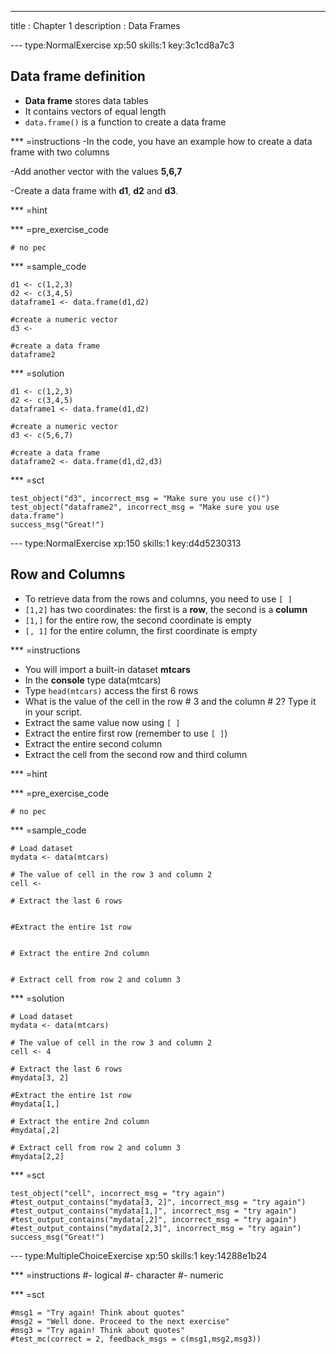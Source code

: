 ---
title       : Chapter 1
description : Data Frames

--- type:NormalExercise xp:50 skills:1 key:3c1cd8a7c3
## Data frame definition
* **Data frame** stores data tables
* It contains vectors of equal length
* ` data.frame() ` is a function to create a data frame


*** =instructions
-In the code, you have an example how to create a data frame with two columns

-Add another vector with the values **5,6,7**

-Create a data frame with **d1**, **d2** and **d3**.


*** =hint


*** =pre_exercise_code
```{r}
# no pec
```

*** =sample_code
```{r}
d1 <- c(1,2,3)
d2 <- c(3,4,5)
dataframe1 <- data.frame(d1,d2)

#create a numeric vector
d3 <- 

#create a data frame
dataframe2 

```

*** =solution
```{r}
d1 <- c(1,2,3)
d2 <- c(3,4,5)
dataframe1 <- data.frame(d1,d2)

#create a numeric vector
d3 <- c(5,6,7)

#create a data frame
dataframe2 <- data.frame(d1,d2,d3)

```

*** =sct
```{r}
test_object("d3", incorrect_msg = "Make sure you use c()")
test_object("dataframe2", incorrect_msg = "Make sure you use data.frame")
success_msg("Great!")
```
--- type:NormalExercise xp:150 skills:1 key:d4d5230313
## Row and Columns
- To retrieve data from the rows and columns, you need to use `[ ]`
- ` [1,2] ` has two coordinates: the first is a **row**, the second is a **column**
- ` [1,] ` for the entire row, the second coordinate is empty
- ` [, 1] ` for the entire column, the first coordinate is empty
 
*** =instructions
- You will import a built-in dataset **mtcars**
- In the **console** type  data(mtcars)
- Type ` head(mtcars) ` access the first 6 rows
- What is the value of the cell in the row # 3 and the column # 2? Type it in your script.
- Extract the same value now using ` [ ] `
- Extract the entire first row (remember to use ` [ ] `)
- Extract the entire second column
- Extract the cell from the second row and third column

*** =hint


*** =pre_exercise_code
```{r}
# no pec
```

*** =sample_code
```{r}
# Load dataset
mydata <- data(mtcars)

# The value of cell in the row 3 and column 2
cell <- 

# Extract the last 6 rows


#Extract the entire 1st row


# Extract the entire 2nd column


# Extract cell from row 2 and column 3

```
*** =solution
```{r}
# Load dataset
mydata <- data(mtcars)

# The value of cell in the row 3 and column 2
cell <- 4

# Extract the last 6 rows
#mydata[3, 2]

#Extract the entire 1st row
#mydata[1,]

# Extract the entire 2nd column
#mydata[,2]

# Extract cell from row 2 and column 3
#mydata[2,2]
```

*** =sct
```{r}
test_object("cell", incorrect_msg = "try again")
#test_output_contains("mydata[3, 2]", incorrect_msg = "try again")
#test_output_contains("mydata[1,]", incorrect_msg = "try again")
#test_output_contains("mydata[,2]", incorrect_msg = "try again")
#test_output_contains("mydata[2,3]", incorrect_msg = "try again")
success_msg("Great!")
```
--- type:MultipleChoiceExercise xp:50 skills:1 key:14288e1b24

*** =instructions
#- logical
#- character
#- numeric


*** =sct
```{r}
#msg1 = "Try again! Think about quotes"
#msg2 = "Well done. Proceed to the next exercise"
#msg3 = "Try again! Think about quotes"
#test_mc(correct = 2, feedback_msgs = c(msg1,msg2,msg3))
```
